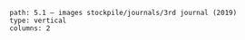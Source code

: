 ```img-gallery
path: 5.1 — images stockpile/journals/3rd journal (2019)
type: vertical
columns: 2
```
